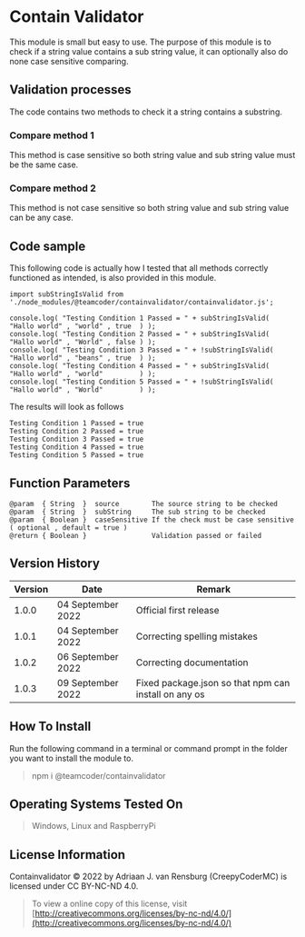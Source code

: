 # Contain Validator
This module is small but easy to use. The purpose of this module is to check if a string value contains a sub string value, it can optionally also do none case sensitive comparing.
## Validation processes
The code contains two methods to check it a string contains a substring.
### Compare method 1
This method is case sensitive so both string value and sub string value must be the same case.
### Compare method 2
This method is not case sensitive so both string value and sub string value can be any case.
## Code sample
This following code is actually how I tested that all methods correctly functioned as intended, is also provided in this module.
```
import subStringIsValid from './node_modules/@teamcoder/containvalidator/containvalidator.js';

console.log( "Testing Condition 1 Passed = " + subStringIsValid(    "Hallo world" , "world" , true  ) );
console.log( "Testing Condition 2 Passed = " + subStringIsValid(    "Hallo world" , "World" , false ) );
console.log( "Testing Condition 3 Passed = " + !subStringIsValid(   "Hallo world" , "beans" , true  ) );
console.log( "Testing Condition 4 Passed = " + subStringIsValid(    "Hallo world" , "world"         ) );
console.log( "Testing Condition 5 Passed = " + !subStringIsValid(   "Hallo world" , "World"         ) );
```
The results will look as follows
```
Testing Condition 1 Passed = true
Testing Condition 2 Passed = true
Testing Condition 3 Passed = true
Testing Condition 4 Passed = true
Testing Condition 5 Passed = true
```
## Function Parameters
```
@param  { String  }  source        The source string to be checked
@param  { String  }  subString     The sub string to be checked
@param  { Boolean }  caseSensitive If the check must be case sensitive ( optional , default = true )
@return { Boolean }                Validation passed or failed
```
## Version History
| Version  | Date                   | Remark                                                |
|----------|------------------------|-------------------------------------------------------|
| 1.0.0    | 04 September 2022      | Official first release                                |
| 1.0.1    | 04 September 2022      | Correcting spelling mistakes                          |
| 1.0.2    | 06 September 2022      | Correcting documentation                              |
| 1.0.3    | 09 September 2022      | Fixed package.json so that npm can install on any os  |
## How To Install
Run the following command in a terminal or command prompt in the folder you want to install the module to.
> npm i @teamcoder/containvalidator
## Operating Systems Tested On
>Windows, Linux and RaspberryPi
## License Information
Containvalidator © 2022 by Adriaan J. van Rensburg (CreepyCoderMC) is licensed under CC BY-NC-ND 4.0.
> To view a online copy of this license, visit [http://creativecommons.org/licenses/by-nc-nd/4.0/](http://creativecommons.org/licenses/by-nc-nd/4.0/)